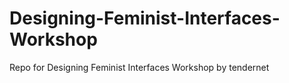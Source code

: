 # Designing-Feminist-Interfaces-Workshop
Repo for Designing Feminist Interfaces Workshop by tendernet
